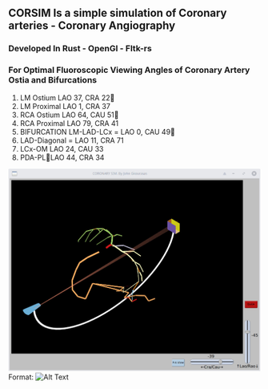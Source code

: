 
## CORSIM Is a simple simulation of  Coronary arteries - Coronary Angiography

### Developed In Rust - OpenGl - Fltk-rs

### For Optimal Fluoroscopic Viewing Angles of Coronary Artery Ostia and Bifurcations

1. LM Ostium LAO 37, CRA 22 
2. LM Proximal LAO 1, CRA 37
3. RCA Ostium LAO 64, CAU 51
4. RCA Proximal LAO 79, CRA 41
5. BIFURCATION LM-LAD-LCx = LAO 0, CAU 49
6. LAD-Diagonal = LAO 11, CRA 71
7. LCx-OM LAO 24, CAU 33
8. PDA-PLLAO 44, CRA 34

![Spider View](images/spider.jpg)
Format: ![Alt Text](url)